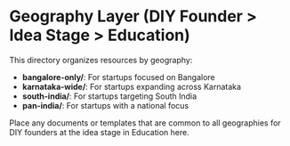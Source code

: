 # Geography Layer (DIY Founder > Idea Stage > Education)

This directory organizes resources by geography:
- **bangalore-only/**: For startups focused on Bangalore
- **karnataka-wide/**: For startups expanding across Karnataka
- **south-india/**: For startups targeting South India
- **pan-india/**: For startups with a national focus

Place any documents or templates that are common to all geographies for DIY founders at the idea stage in Education here. 